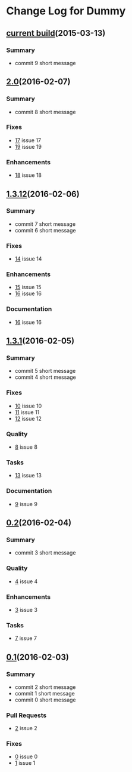 
# Change Log for Dummy


## [current build](https://github.com/davidsowerby/dummy/tree/develop)(2015-03-13)

### Summary

- commit 9 short message


## [2.0](https://github.com/davidsowerby/dummy/tree/2.0)(2016-02-07)

### Summary

- commit 8 short message


### Fixes
- [17](https:/github.com/davidsowerby/dummy/issues/17) issue 17
- [19](https:/github.com/davidsowerby/dummy/issues/19) issue 19


### Enhancements
- [18](https:/github.com/davidsowerby/dummy/issues/18) issue 18


## [1.3.12](https://github.com/davidsowerby/dummy/tree/1.3.12)(2016-02-06)

### Summary

- commit 7 short message
- commit 6 short message


### Fixes
- [14](https:/github.com/davidsowerby/dummy/issues/14) issue 14


### Enhancements
- [15](https:/github.com/davidsowerby/dummy/issues/15) issue 15
- [16](https:/github.com/davidsowerby/dummy/issues/16) issue 16


### Documentation
- [16](https:/github.com/davidsowerby/dummy/issues/16) issue 16


## [1.3.1](https://github.com/davidsowerby/dummy/tree/1.3.1)(2016-02-05)

### Summary

- commit 5 short message
- commit 4 short message


### Fixes
- [10](https:/github.com/davidsowerby/dummy/issues/10) issue 10
- [11](https:/github.com/davidsowerby/dummy/issues/11) issue 11
- [12](https:/github.com/davidsowerby/dummy/issues/12) issue 12


### Quality
- [8](https:/github.com/davidsowerby/dummy/issues/8) issue 8


### Tasks
- [13](https:/github.com/davidsowerby/dummy/issues/13) issue 13


### Documentation
- [9](https:/github.com/davidsowerby/dummy/issues/9) issue 9


## [0.2](https://github.com/davidsowerby/dummy/tree/0.2)(2016-02-04)

### Summary

- commit 3 short message


### Quality
- [4](https:/github.com/davidsowerby/dummy/issues/4) issue 4


### Enhancements
- [3](https:/github.com/davidsowerby/dummy/issues/3) issue 3


### Tasks
- [7](https:/github.com/davidsowerby/dummy/issues/7) issue 7


## [0.1](https://github.com/davidsowerby/dummy/tree/0.1)(2016-02-03)

### Summary

- commit 2 short message
- commit 1 short message
- commit 0 short message


### Pull Requests
- [2](https:/github.com/davidsowerby/dummy/issues/2) issue 2


### Fixes
- [0](https:/github.com/davidsowerby/dummy/issues/0) issue 0
- [1](https:/github.com/davidsowerby/dummy/issues/1) issue 1

